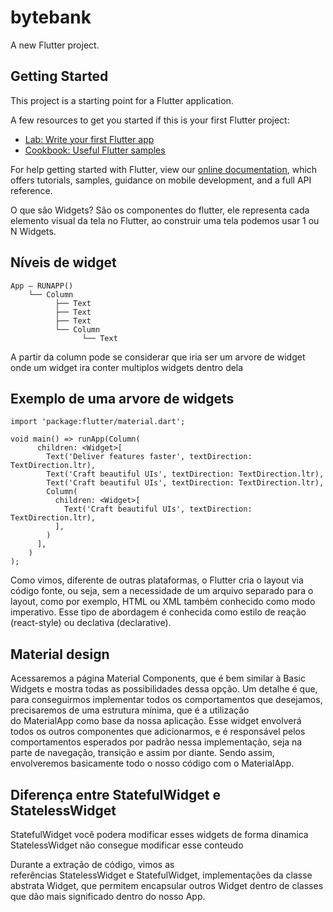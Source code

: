 # bytebank

A new Flutter project.

## Getting Started

This project is a starting point for a Flutter application.

A few resources to get you started if this is your first Flutter project:

- [Lab: Write your first Flutter app](https://flutter.dev/docs/get-started/codelab)
- [Cookbook: Useful Flutter samples](https://flutter.dev/docs/cookbook)

For help getting started with Flutter, view our
[online documentation](https://flutter.dev/docs), which offers tutorials,
samples, guidance on mobile development, and a full API reference.

O que são Widgets?
São os componentes do flutter, ele representa cada elemento visual da tela no Flutter, ao construir uma tela podemos usar 1 ou N Widgets.


## Níveis de widget
	App — RUNAPP()
		└── Column
			  ├── Text
			  ├── Text
			  ├── Text
			  └── Column
				    └── Text


A partir da column pode se considerar que iria ser um arvore de widget onde um widget ira conter multiplos widgets dentro dela


## Exemplo de uma arvore de widgets
```
import 'package:flutter/material.dart';

void main() => runApp(Column(
      children: <Widget>[
        Text('Deliver features faster', textDirection: TextDirection.ltr),
        Text('Craft beautiful UIs', textDirection: TextDirection.ltr),
        Text('Craft beautiful UIs', textDirection: TextDirection.ltr),
        Column(
          children: <Widget>[
            Text('Craft beautiful UIs', textDirection: TextDirection.ltr),
          ],
        )
      ],
    )
);
```

Como vimos, diferente de outras plataformas, o Flutter cria o layout via código fonte, ou seja, sem a necessidade de um arquivo separado para o layout, como por exemplo, HTML ou XML também conhecido como modo imperativo.
Esse tipo de abordagem é conhecida como estilo de reação (react-style) ou declativa (declarative).

## Material design 

Acessaremos a página Material Components, que é bem similar à Basic Widgets e mostra todas as possibilidades dessa opção. Um detalhe é que, para conseguirmos implementar todos os comportamentos que desejamos, precisaremos de uma estrutura mínima, que é a utilização do MaterialApp como base da nossa aplicação. Esse widget envolverá todos os outros componentes que adicionarmos, e é responsável pelos comportamentos esperados por padrão nessa implementação, seja na parte de navegação, transição e assim por diante. Sendo assim, envolveremos basicamente todo o nosso código com o MaterialApp.

## Diferença entre StatefulWidget e StatelessWidget
StatefulWidget você podera modificar esses widgets de forma dinamica 
StatelessWidget não consegue modificar esse conteudo

Durante a extração de código, vimos as referências StatelessWidget e StatefulWidget, implementações da classe abstrata Widget, que permitem encapsular outros Widget dentro de classes que dão mais significado dentro do nosso App.

